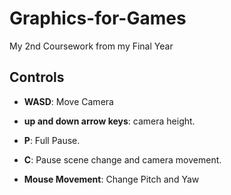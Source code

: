 # Graphics-for-Games

My 2nd Coursework from my Final Year

## Controls

* __WASD__: Move Camera

* __up and down arrow keys__: camera height.

* __P__: Full Pause.

* __C__: Pause scene change and camera movement.

* __Mouse Movement__: Change Pitch and Yaw
